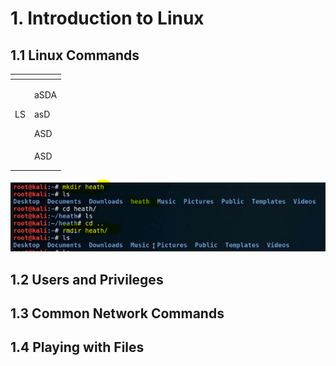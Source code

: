 # 1. Introduction to Linux

## 1.1 Linux Commands

<table>
  <thead>
    <tr>
      <th style="text-align:left"></th>
      <th style="text-align:left"></th>
    </tr>
  </thead>
  <tbody>
    <tr>
      <td style="text-align:left">LS</td>
      <td style="text-align:left">
        <p>aSDA</p>
        <p>asD</p>
        <p>ASD</p>
        <p></p>
      </td>
    </tr>
    <tr>
      <td style="text-align:left"></td>
      <td style="text-align:left">ASD</td>
    </tr>
    <tr>
      <td style="text-align:left"></td>
      <td style="text-align:left"></td>
    </tr>
    <tr>
      <td style="text-align:left"></td>
      <td style="text-align:left"></td>
    </tr>
  </tbody>
</table>



![](../.gitbook/assets/image%20%282%29.png)

## 1.2 Users and Privileges

## 1.3 Common Network Commands

## 1.4 Playing with Files


